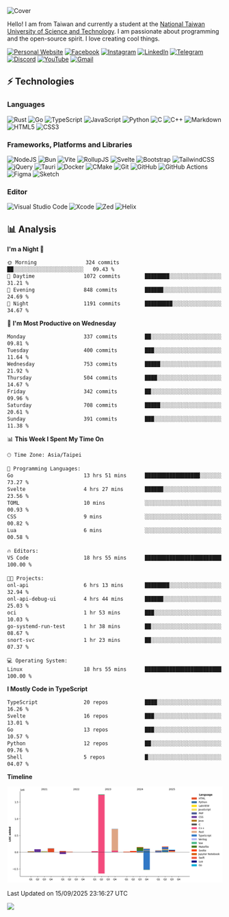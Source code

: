 <picture>
  <source media="(prefers-color-scheme: dark)" srcset="https://github.com/CRT-HAO/CRT-HAO/assets/31580253/6f53f4ab-546f-4db7-9f30-2c5b0711c0a2">
  <img alt="Cover" src="https://github.com/CRT-HAO/CRT-HAO/assets/31580253/4efdfca0-1005-43ab-8c60-07e6973a89b2">
</picture>

Hello! I am from Taiwan and currently a student at the [National Taiwan University of Science and Technology](https://www.ntust.edu.tw/). I am passionate about programming and the open-source spirit. I love creating cool things.

[![Personal Website](https://img.shields.io/badge/Personal%20Website-%23000000.svg?style=for-the-badge)](https://hayden.tw/)
[![Facebook](https://img.shields.io/badge/Facebook-%231877F2.svg?style=for-the-badge&logo=Facebook&logoColor=white)](https://www.facebook.com/CRT.HAO.CHUN/)
[![Instagram](https://img.shields.io/badge/Instagram-%23E4405F.svg?style=for-the-badge&logo=Instagram&logoColor=white)](https://www.instagram.com/crt_hao/)
[![LinkedIn](https://img.shields.io/badge/linkedin-%230077B5.svg?style=for-the-badge&logo=linkedin&logoColor=white)](https://www.linkedin.com/in/crthao/)
[![Telegram](https://img.shields.io/badge/Telegram-2CA5E0?style=for-the-badge&logo=telegram&logoColor=white)](https://t.me/CRT_HAO)
[![Discord](https://img.shields.io/badge/Discord-%235865F2.svg?style=for-the-badge&logo=discord&logoColor=white)](https://discordapp.com/users/401324674371551234)
[![YouTube](https://img.shields.io/badge/YouTube-%23FF0000.svg?style=for-the-badge&logo=YouTube&logoColor=white)](https://www.youtube.com/channel/UC-WnTCkztbitHGXnmvipUUg)
[![Gmail](https://img.shields.io/badge/Gmail-D14836?style=for-the-badge&logo=gmail&logoColor=white)](mailto:m831718@gmail.com)

## ⚡ Technologies

### Languages

![Rust](https://img.shields.io/badge/rust-%23000000.svg?style=for-the-badge&logo=rust&logoColor=white)
![Go](https://img.shields.io/badge/go-%2300ADD8.svg?style=for-the-badge&logo=go&logoColor=white)
![TypeScript](https://img.shields.io/badge/typescript-%23007ACC.svg?style=for-the-badge&logo=typescript&logoColor=white)
![JavaScript](https://img.shields.io/badge/javascript-%23323330.svg?style=for-the-badge&logo=javascript&logoColor=%23F7DF1E)
![Python](https://img.shields.io/badge/python-3670A0?style=for-the-badge&logo=python&logoColor=ffdd54)
![C](https://img.shields.io/badge/c-%2300599C.svg?style=for-the-badge&logo=c&logoColor=white)
![C++](https://img.shields.io/badge/c++-%2300599C.svg?style=for-the-badge&logo=c%2B%2B&logoColor=white)
![Markdown](https://img.shields.io/badge/markdown-%23000000.svg?style=for-the-badge&logo=markdown&logoColor=white)
![HTML5](https://img.shields.io/badge/html5-%23E34F26.svg?style=for-the-badge&logo=html5&logoColor=white)
![CSS3](https://img.shields.io/badge/css3-%231572B6.svg?style=for-the-badge&logo=css3&logoColor=white)

### Frameworks, Platforms and Libraries

![NodeJS](https://img.shields.io/badge/node.js-6DA55F?style=for-the-badge&logo=node.js&logoColor=white)
![Bun](https://img.shields.io/badge/Bun-%23000000.svg?style=for-the-badge&logo=bun&logoColor=white)
![Vite](https://img.shields.io/badge/vite-%23646CFF.svg?style=for-the-badge&logo=vite&logoColor=white)
![RollupJS](https://img.shields.io/badge/RollupJS-ef3335?style=for-the-badge&logo=rollup.js&logoColor=white)
![Svelte](https://img.shields.io/badge/svelte-%23f1413d.svg?style=for-the-badge&logo=svelte&logoColor=white)
![Bootstrap](https://img.shields.io/badge/bootstrap-%238511FA.svg?style=for-the-badge&logo=bootstrap&logoColor=white)
![TailwindCSS](https://img.shields.io/badge/tailwindcss-%2338B2AC.svg?style=for-the-badge&logo=tailwind-css&logoColor=white)
![jQuery](https://img.shields.io/badge/jquery-%230769AD.svg?style=for-the-badge&logo=jquery&logoColor=white)
![Tauri](https://img.shields.io/badge/tauri-%2324C8DB.svg?style=for-the-badge&logo=tauri&logoColor=%23FFFFFF)
![Docker](https://img.shields.io/badge/docker-%230db7ed.svg?style=for-the-badge&logo=docker&logoColor=white)
![CMake](https://img.shields.io/badge/CMake-%23008FBA.svg?style=for-the-badge&logo=cmake&logoColor=white)
![Git](https://img.shields.io/badge/git-%23F05033.svg?style=for-the-badge&logo=git&logoColor=white)
![GitHub](https://img.shields.io/badge/github-%23121011.svg?style=for-the-badge&logo=github&logoColor=white)
![GitHub Actions](https://img.shields.io/badge/github%20actions-%232671E5.svg?style=for-the-badge&logo=githubactions&logoColor=white)
![Figma](https://img.shields.io/badge/figma-%23F24E1E.svg?style=for-the-badge&logo=figma&logoColor=white)
![Sketch](https://img.shields.io/badge/Sketch-FFB387?style=for-the-badge&logo=sketch&logoColor=black)

### Editor

![Visual Studio Code](https://img.shields.io/badge/Visual%20Studio%20Code-0078d7.svg?style=for-the-badge&logo=visual-studio-code&logoColor=white)
![Xcode](https://img.shields.io/badge/Xcode-007ACC?style=for-the-badge&logo=Xcode&logoColor=white)
![Zed](https://img.shields.io/badge/Zed-F6F5F0?style=for-the-badge&logo=zed&logoColor=black)
![Helix](https://img.shields.io/badge/Helix-281733?style=for-the-badge&logo=helix&logoColor=white)

## 📊 Analysis

<!--START_SECTION:waka-->
**I'm a Night 🦉** 

```text
🌞 Morning                324 commits         ██░░░░░░░░░░░░░░░░░░░░░░░   09.43 % 
🌆 Daytime                1072 commits        ████████░░░░░░░░░░░░░░░░░   31.21 % 
🌃 Evening                848 commits         ██████░░░░░░░░░░░░░░░░░░░   24.69 % 
🌙 Night                  1191 commits        █████████░░░░░░░░░░░░░░░░   34.67 % 
```
📅 **I'm Most Productive on Wednesday** 

```text
Monday                   337 commits         ██░░░░░░░░░░░░░░░░░░░░░░░   09.81 % 
Tuesday                  400 commits         ███░░░░░░░░░░░░░░░░░░░░░░   11.64 % 
Wednesday                753 commits         █████░░░░░░░░░░░░░░░░░░░░   21.92 % 
Thursday                 504 commits         ████░░░░░░░░░░░░░░░░░░░░░   14.67 % 
Friday                   342 commits         ██░░░░░░░░░░░░░░░░░░░░░░░   09.96 % 
Saturday                 708 commits         █████░░░░░░░░░░░░░░░░░░░░   20.61 % 
Sunday                   391 commits         ███░░░░░░░░░░░░░░░░░░░░░░   11.38 % 
```


📊 **This Week I Spent My Time On** 

```text
🕑︎ Time Zone: Asia/Taipei

💬 Programming Languages: 
Go                       13 hrs 51 mins      ██████████████████░░░░░░░   73.27 % 
Svelte                   4 hrs 27 mins       ██████░░░░░░░░░░░░░░░░░░░   23.56 % 
TOML                     10 mins             ░░░░░░░░░░░░░░░░░░░░░░░░░   00.93 % 
CSS                      9 mins              ░░░░░░░░░░░░░░░░░░░░░░░░░   00.82 % 
Lua                      6 mins              ░░░░░░░░░░░░░░░░░░░░░░░░░   00.58 % 

🔥 Editors: 
VS Code                  18 hrs 55 mins      █████████████████████████   100.00 % 

🐱‍💻 Projects: 
onl-api                  6 hrs 13 mins       ████████░░░░░░░░░░░░░░░░░   32.94 % 
onl-api-debug-ui         4 hrs 44 mins       ██████░░░░░░░░░░░░░░░░░░░   25.03 % 
oci                      1 hr 53 mins        ███░░░░░░░░░░░░░░░░░░░░░░   10.03 % 
go-systemd-run-test      1 hr 38 mins        ██░░░░░░░░░░░░░░░░░░░░░░░   08.67 % 
snort-svc                1 hr 23 mins        ██░░░░░░░░░░░░░░░░░░░░░░░   07.37 % 

💻 Operating System: 
Linux                    18 hrs 55 mins      █████████████████████████   100.00 % 
```

**I Mostly Code in TypeScript** 

```text
TypeScript               20 repos            ████░░░░░░░░░░░░░░░░░░░░░   16.26 % 
Svelte                   16 repos            ███░░░░░░░░░░░░░░░░░░░░░░   13.01 % 
Go                       13 repos            ███░░░░░░░░░░░░░░░░░░░░░░   10.57 % 
Python                   12 repos            ██░░░░░░░░░░░░░░░░░░░░░░░   09.76 % 
Shell                    5 repos             █░░░░░░░░░░░░░░░░░░░░░░░░   04.07 % 
```



**Timeline**

![Lines of Code chart](https://raw.githubusercontent.com/hayd1n/hayd1n/main/assets/bar_graph.png)


 Last Updated on 15/09/2025 23:16:27 UTC
<!--END_SECTION:waka-->

![](https://komarev.com/ghpvc/?username=CRT-HAO&style=flat-square)
